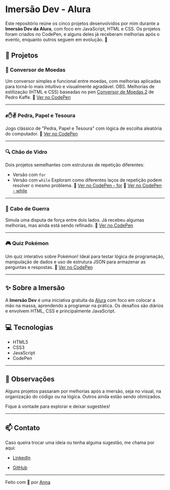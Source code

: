 # Imersão Dev - Alura

Este repositório reúne os cinco projetos desenvolvidos por mim durante a **Imersão Dev da Alura**, com foco em JavaScript, HTML e CSS. Os projetos foram criados no CodePen, e alguns deles já receberam melhorias após o evento, enquanto outros seguem em evolução. 🚀

## 🚀 Projetos

### 💱 Conversor de Moedas
Um conversor simples e funcional entre moedas, com melhorias aplicadas para torná-lo mais intuitivo e visualmente agradável.
OBS. Melhorias de estilização (HTML e CSS) baseadas no pen [Conversor de Moedas 2](https://codepen.io/pedrokafe/pen/OJWVLOg?editors=0110) de Pedro Kaffe.
🔗 [Ver no CodePen](https://codepen.io/Anna-Beatriz-Souza-de-Jesus)

---

### ✊✋✌ Pedra, Papel e Tesoura
Jogo clássico de "Pedra, Papel e Tesoura" com lógica de escolha aleatória do computador.
🔗 [Ver no CodePen](https://codepen.io/Anna-Beatriz-Souza-de-Jesus/pen/EaxORgy)

---

### 🔍 Chão de Vidro
Dois projetos semelhantes com estruturas de repetição diferentes:
- Versão com `for`
- Versão com `while`
Exploram como diferentes laços de repetição podem resolver o mesmo problema.
🔗 [Ver no CodePen - for](https://codepen.io/Anna-Beatriz-Souza-de-Jesus/pen/WbNPPwJ)
🔗 [Ver no CodePen - while](https://codepen.io/Anna-Beatriz-Souza-de-Jesus/pen/VYwgYZO)

---

### 🧠 Cabo de Guerra
Simula uma disputa de força entre dois lados. Já recebeu algumas melhorias, mas ainda está sendo refinado.
🔗 [Ver no CodePen](https://codepen.io/Anna-Beatriz-Souza-de-Jesus/pen/ogNVqLw)

---

### 🎮 Quiz Pokémon
Um quiz interativo sobre Pokémon! Ideal para testar lógica de programação, manipulação de dados e uso de estrutura JSON para armazenar as perguntas e respostas.
🔗 [Ver no CodePen](https://codepen.io/Anna-Beatriz-Souza-de-Jesus/pen/azbxowg)

---

## ✨ Sobre a Imersão
A **Imersão Dev** é uma iniciativa gratuita da [Alura](https://www.alura.com.br/) com foco em colocar a mão na massa, aprendendo a programar na prática. Os desafios são diários e envolvem HTML, CSS e principalmente JavaScript.

## 💻 Tecnologias
- HTML5
- CSS3
- JavaScript
- CodePen

---

## 📌 Observações
Alguns projetos passaram por melhorias após a imersão, seja no visual, na organização do código ou na lógica. Outros ainda estão sendo otimizados.

Fique à vontade para explorar e deixar sugestões!

---

## 📫 Contato

Caso queira trocar uma ideia ou tenha alguma sugestão, me chama por aqui:

- [LinkedIn](https://www.linkedin.com/in/annabeatrizestagiotech/)

- [GitHub](https://github.com/Na-Bia)

---

Feito com 💜 por [Anna](https://github.com/Na-Bia)

